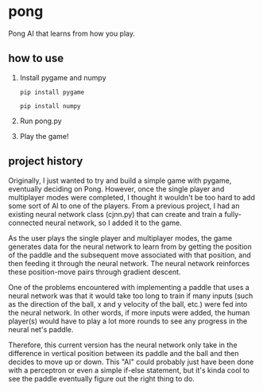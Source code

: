 # pong
Pong AI that learns from how you play.

## how to use
1. Install pygame and numpy

   ```
   pip install pygame
   ```
   ```
   pip install numpy
   ```
   
2. Run pong.py
3. Play the game!

## project history
Originally, I just wanted to try and build a simple game with pygame, eventually deciding on Pong. However, once the single player and multiplayer modes were completed, I thought it wouldn't be too hard to add some sort of AI to one of the players. From a previous project, I had an existing neural network class (cjnn.py) that can create and train a fully-connected neural network, so I added it to the game.

As the user plays the single player and multiplayer modes, the game generates data for the neural network to learn from by getting the position of the paddle and the subsequent move associated with that position, and then feeding it through the neural network. The neural network reinforces these position-move pairs through gradient descent. 

One of the problems encountered with implementing a paddle that uses a neural network was that it would take too long to train if many inputs (such as the direction of the ball, x and y velocity of the ball, etc.) were fed into the neural network. In other words, if more inputs were added, the human player(s) would have to play a lot more rounds to see any progress in the neural net's paddle.

Therefore, this current version has the neural network only take in the difference in vertical position between its paddle and the ball and then decides to move up or down. This "AI" could probably just have been done with a perceptron or even a simple if-else statement, but it's kinda cool to see the paddle eventually figure out the right thing to do.
